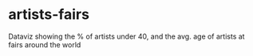 # artists-fairs
Dataviz showing the % of artists under 40, and the avg. age of artists at fairs around the world

